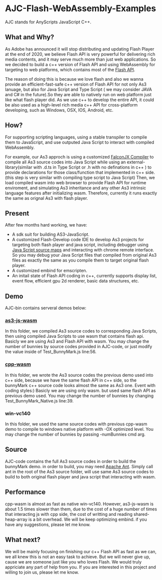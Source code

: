 # AJC-Flash-WebAssembly-Examples
AJC stands for AnyScripts JavaScript C++. 

## What and Why?
As Adobe has announced it will stop distributing and updating Flash Player at the end of 2020, we believe Flash API is very powerful for delivering rich media contents, and it may serve much more than just web applications. So we decided to build a c++ version of Flash API and using WebAssembly for targeting to web platforms, which contains most of the [Flash API](https://help.adobe.com/en_US/FlashPlatform/reference/actionscript/3/).

The reason of doing this is because we love flash and also we wanna provide an efficient-fast-safe c++ version of Flash API for not only As3 lanuage, but also for Java Script and Type Script ( we may consider JAVA and C# in the future).So they are able to natively run on web platform just like what flash player did.
As we use c++ to develop the entire API, it could be also used as a high-level rich media c++ API for cross-platform developing, such as Windows, OSX, IOS, Android, etc.

## How?
For supporting scripting languages, using a stable transpiler to compile them to JavaScript, and use outputed Java Script to interact with compiled WebAssembly.

For example, our As3 approch is using a customized [FalconJX Compiler](https://cwiki.apache.org/confluence/display/FLEX/Getting+Started+with+the+Falcon+and+FalconJX+Compilers) to compile all As3 source codes into Java Script while using an external-library(similar with .d.ts in Type Script or .h with no definations in c++ ) to provide declarations for those class/function that implemented in c++ side.(this step is very similar with compiling type script to Java Script) 
Then, we load compiled wasm into web browser to provide Flash API for runtime enviroment, and simulating As3 inheritance and any other As3 intrinsic language features after initializing wasm.
Therefore, currently it runs exactly the same as orignal As3 with flash player.

## Present
After few months hard working, we have:
* A sdk suit for building AS3-JavaScript.
* A customized Flash-Develop code IDE to develop As3 projects for targeting both flash player and java script, including debugger using [Java Script source maps](https://developer.mozilla.org/en-US/docs/Tools/Debugger/How_to/Use_a_source_map) and interacting with chrome  remote interface. So you may debug your Java Script files that compiled from original As3 files as exactly the same as you compile them to target original flash player.
* A customized embind for emscripten.
* An initail state of Flash API coding in c++, currently supports display list, event flow, efficient gpu 2d renderer, basic data structures, etc.

## Demo
AJC-bin contains serveral demos below:
### [as3-js-wasm](https://jasonhuang3d.github.io/AJC-Flash-WebAssembly-Examples/AJC-bin/as-js-wasm/)
In this folder, we compiled As3 source codes to corresponding Java Scripts, then using compiled Java Scripts to use wasm that contains flash api.
Basicly we are using As3 and Flash API with wasm. You may change the number of bunnies by source codes provided in AJC-code, or just modify the value inside of Test_BunnyMark.js line:56.

### [cpp-wasm](https://jasonhuang3d.github.io/AJC-Flash-WebAssembly-Examples/AJC-bin/cpp-wasm/)
In this folder, we wrote the As3 source codes the previous demo used into c++ side, because we have the same flash API in c++ side, so the bunnyMark c++ source code looks almost the same as As3 one. Event with coding styles:)
Basicly we are using only wasm. but used same flash API as previous demo used. You may change the number of bunnies by changing Test_BunnyMark_Native.js line:39.

### win-vc140
In this folder, we used the same source codes with previous cpp-wasm demo to compile to windows native platform with -OX optimized level. You may change the number of bunnies by passing -numBunnies cmd arg.

## Source
AJC-code contains the full As3 source codes in order to build the bunnyMark demo. 
in order to build, you may need [Apache Ant](https://ant.apache.org/bindownload.cgi). Simply call ant in the root of the As3 source folder, will use same As3 source codes to build to both original flash player and java script that interacting with wasm.

## Performance 
cpp-wasm is almost as fast as native win-vc140. However, as3-js-wasm is about 1.5 times slower than them, due to the cost of a huge number of times that interacting js with cpp side, the cost of writting and reading shared-heap-array is a bit overhead.
We will be keep optimizing embind. if you have any suggestions, please let me know.

## What next?
We will be mainly focusing on finishing our c++ Flash API as fast as we can, we all knew this is not an easy task to achieve. But we will never give up, cause we are someone just like you who loves Flash.
We would truly appriciate any part of help from you. 
If you are interested in this project and willing to join us, please let me know. 








